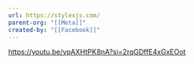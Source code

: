 ```yaml
---
url: https://stylexjs.com/
parent-org: "[[Meta]]"
created-by: "[[Facebook]]"
---
```

https://youtu.be/vpAXHtPK8nA?si=2rqGDffE4xGxEOot